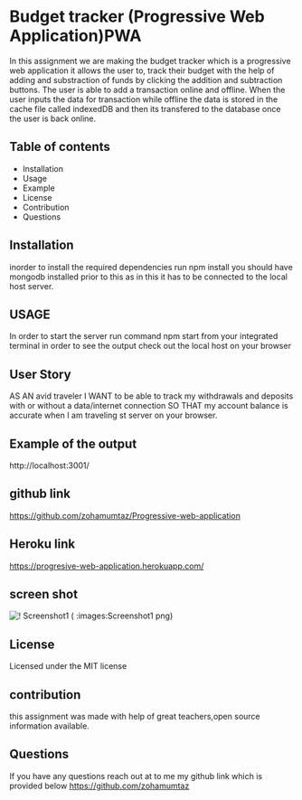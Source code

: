 # Budget tracker (Progressive Web Application)PWA
In this assignment we are making the budget tracker which is a progressive web application it allows the user to, 
track their budget with the help of adding and substraction of funds by clicking the  addition and subtraction buttons.
The user is able to add a transaction online and offline.
When the user inputs the data  for transaction while offline the data is stored in the cache file called indexedDB and then its transfered to the database 
once the user is back online.

## Table of contents
* Installation    
* Usage
* Example
* License
* Contribution
* Questions

## Installation
inorder to install the required dependencies
run npm install
you should have mongodb installed prior to this as in this it has to be connected to the local host server.

## USAGE 
In order to start the server run command npm start from your integrated terminal in order to see the output check out the local host on your browser 

## User Story
AS AN avid traveler
I WANT to be able to track my withdrawals and deposits with or without a data/internet connection
SO THAT my account balance is accurate when I am traveling st server on your browser.
 

## Example of the output 
http://localhost:3001/

## github link
https://github.com/zohamumtaz/Progressive-web-application

## Heroku link
https://progresive-web-application.herokuapp.com/

## screen shot
![! Screenshot1 ( :images:Screenshot1 png)](https://user-images.githubusercontent.com/74481523/115183352-9aaedb80-a0a9-11eb-9cbb-e1c5f1fd2f13.png)


 ## License 
 Licensed under the MIT license
 
 ## contribution
 this assignment was made with help of great teachers,open source information available.

 ## Questions
 If you have any questions reach out at to me my github link which is provided below 
 https://github.com/zohamumtaz
